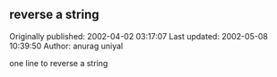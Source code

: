 ## reverse a string 
Originally published: 2002-04-02 03:17:07 
Last updated: 2002-05-08 10:39:50 
Author: anurag uniyal 
 
one line to reverse a string